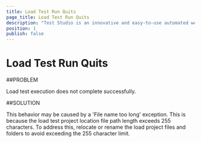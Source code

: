 ```yaml
---
title: Load Test Run Quits
page_title: Load Test Run Quits
description: "Test Studio is an innovative and easy-to-use automated web, WPF and load testing solution. Test Studio tests support essential technologies like ASP.NET AJAX, Silverlight, PHP and MVC. HTML5, Testing framework, functional testing, performance testing, load testing, exploratory testing, manual testing."
position: 1
publish: false
---
```

# Load Test Run Quits


##PROBLEM

Load test execution does not complete successfully. 

##SOLUTION

This behavior may be caused by a 'File name too long' exception. This is because the load test project location file path length exceeds 255 characters. To address this, relocate or rename the load project files and folders to avoid exceeding the 255 character limit.
